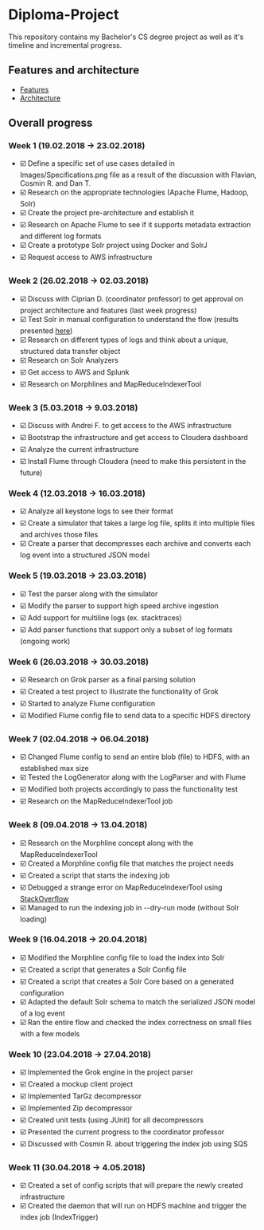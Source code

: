 # Diploma-Project
This repository contains my Bachelor's CS degree project as well as it's timeline and incremental progress.

## Features and architecture

* [Features](Images/Specifications.png)
* [Architecture](Images/Architecture.png)

## Overall progress

### Week 1 (19.02.2018 -> 23.02.2018)

* :ballot_box_with_check: Define a specific set of use cases detailed in Images/Specifications.png file as a result of the discussion with Flavian, Cosmin R. and Dan T.
* :ballot_box_with_check: Research on the appropriate technologies (Apache Flume, Hadoop, Solr)
* :ballot_box_with_check: Create the project pre-architecture and establish it
* :ballot_box_with_check: Research on Apache Flume to see if it supports metadata extraction and different log formats
* :ballot_box_with_check: Create a prototype Solr project using Docker and SolrJ
* :ballot_box_with_check: Request access to AWS infrastructure

### Week 2 (26.02.2018 -> 02.03.2018)

* :ballot_box_with_check: Discuss with Ciprian D. (coordinator professor) to get approval on project architecture and features (last week progress)
* :ballot_box_with_check: Test Solr in manual configuration to understand the flow (results presented [here](Documentation/Solr/SolrSummary.md))
* :ballot_box_with_check: Research on different types of logs and think about a unique, structured data transfer object
* :ballot_box_with_check: Research on Solr Analyzers
* :ballot_box_with_check: Get access to AWS and Splunk
* :ballot_box_with_check: Research on Morphlines and MapReduceIndexerTool

### Week 3 (5.03.2018 -> 9.03.2018)

* :ballot_box_with_check: Discuss with Andrei F. to get access to the AWS infrastructure
* :ballot_box_with_check: Bootstrap the infrastructure and get access to Cloudera dashboard
* :ballot_box_with_check: Analyze the current infrastructure
* :ballot_box_with_check: Install Flume through Cloudera (need to make this persistent in the future)

### Week 4 (12.03.2018 -> 16.03.2018)

* :ballot_box_with_check: Analyze all keystone logs to see their format
* :ballot_box_with_check: Create a simulator that takes a large log file, splits it into multiple files and archives those files
* :ballot_box_with_check: Create a parser that decompresses each archive and converts each log event into a structured JSON model

### Week 5 (19.03.2018 -> 23.03.2018)

* :ballot_box_with_check: Test the parser along with the simulator
* :ballot_box_with_check: Modify the parser to support high speed archive ingestion
* :ballot_box_with_check: Add support for multiline logs (ex. stacktraces)
* :ballot_box_with_check: Add parser functions that support only a subset of log formats (ongoing work)

### Week 6 (26.03.2018 -> 30.03.2018)

* :ballot_box_with_check: Research on Grok parser as a final parsing solution
* :ballot_box_with_check: Created a test project to illustrate the functionality of Grok
* :ballot_box_with_check: Started to analyze Flume configuration
* :ballot_box_with_check: Modified Flume config file to send data to a specific HDFS directory

### Week 7 (02.04.2018 -> 06.04.2018)

* :ballot_box_with_check: Changed Flume config to send an entire blob (file) to HDFS, with an established max size
* :ballot_box_with_check: Tested the LogGenerator along with the LogParser and with Flume
* :ballot_box_with_check: Modified both projects accordingly to pass the functionality test
* :ballot_box_with_check: Research on the MapReduceIndexerTool job

### Week 8 (09.04.2018 -> 13.04.2018)

* :ballot_box_with_check: Research on the Morphline concept along with the MapReduceIndexerTool
* :ballot_box_with_check: Created a Morphline config file that matches the project needs
* :ballot_box_with_check: Created a script that starts the indexing job
* :ballot_box_with_check: Debugged a strange error on MapReduceIndexerTool using [StackOverflow](https://stackoverflow.com/questions/49672282/mapreduceindexertool-output-dir-error-cannot-write-parent-of-file)
* :ballot_box_with_check: Managed to run the indexing job in --dry-run mode (without Solr loading)

### Week 9 (16.04.2018 -> 20.04.2018)

* :ballot_box_with_check: Modified the Morphline config file to load the index into Solr
* :ballot_box_with_check: Created a script that generates a Solr Config file
* :ballot_box_with_check: Created a script that creates a Solr Core based on a generated configuration
* :ballot_box_with_check: Adapted the default Solr schema to match the serialized JSON model of a log event
* :ballot_box_with_check: Ran the entire flow and checked the index correctness on small files with a few models

### Week 10 (23.04.2018 -> 27.04.2018)

* :ballot_box_with_check: Implemented the Grok engine in the project parser
* :ballot_box_with_check: Created a mockup client project
* :ballot_box_with_check: Implemented TarGz decompressor
* :ballot_box_with_check: Implemented Zip decompressor
* :ballot_box_with_check: Created unit tests (using JUnit) for all decompressors
* :ballot_box_with_check: Presented the current progress to the coordinator professor
* :ballot_box_with_check: Discussed with Cosmin R. about triggering the index job using SQS

### Week 11 (30.04.2018 -> 4.05.2018)

* :ballot_box_with_check: Created a set of config scripts that will prepare the newly created infrastructure
* :ballot_box_with_check: Created the daemon that will run on HDFS machine and trigger the index job (IndexTrigger)
